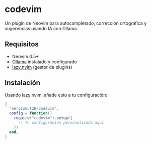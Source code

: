 # codevim

Un plugin de Neovim para autocompletado, corrección ortográfica y sugerencias usando IA con Ollama.

## Requisitos

- Neovim 0.5+
- [Ollama](https://ollama.ai/) instalado y configurado
- [lazy.nvim](https://github.com/folke/lazy.nvim) (gestor de plugins)

## Instalación

Usando lazy.nvim, añade esto a tu configuración:

```lua
{
  "SergioGutzB/codevim",
  config = function()
    require("codevim").setup({
      -- Tu configuración personalizada aquí
    })
  end,
}
